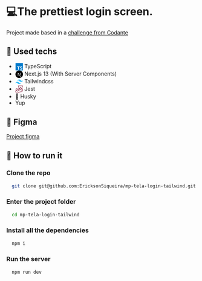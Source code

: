 # 💻The prettiest login screen.

Project made based in a [challenge from Codante](https://codante.io/mini-projetos/mp-tela-login-tailwind)

## 🧠 Used techs
- <img align="center" alt="Erickson-Ts" height="20" width="20" src="https://raw.githubusercontent.com/devicons/devicon/master/icons/typescript/typescript-plain.svg"> TypeScript 
- <img align="center" alt="Erickson-Next" height="20" width="20" src="https://raw.githubusercontent.com/devicons/devicon/master/icons/nextjs/nextjs-original.svg"> Next.js 13 (With Server Components)
- <img align="center" alt="Erickson-Tailwind" height="20" width="20" src="https://raw.githubusercontent.com/devicons/devicon/master/icons/tailwindcss/tailwindcss-plain.svg"> Tailwindcss
- <img align="center" alt="Erickson-Jest" height="20" width="20" src="https://raw.githubusercontent.com/devicons/devicon/master/icons/jest/jest-plain.svg"> Jest
- 🐶 Husky
- Yup

## 🎨 Figma
[Project figma](https://www.figma.com/file/zhEDlAJwuiRjpQGBUf2lsX/Login?type=design&node-id=0-1&mode=design&t=xGq1hmXbO6CDgTt1-0)

## 🏃 How to run it

### Clone the repo
```bash
  git clone git@github.com:EricksonSiqueira/mp-tela-login-tailwind.git
```

### Enter the project folder
```bash
  cd mp-tela-login-tailwind
```

### Install all the dependencies
```bash
  npm i
```

### Run the server
```bash
  npm run dev
```
